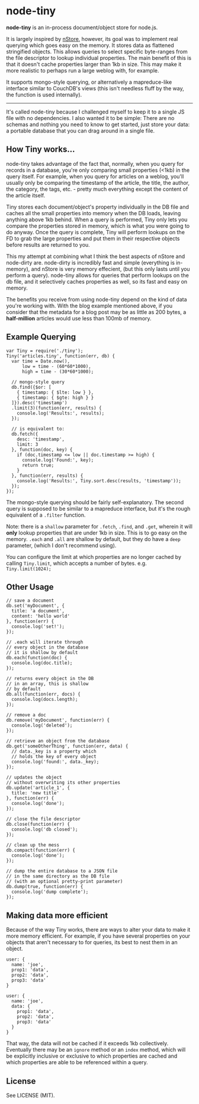 # node-tiny

__node-tiny__ is an in-process document/object store for node.js.

It is largely inspired by [nStore](https://github.com/creationix/nstore), 
however, its goal was to implement real querying which goes easy on the memory. 
It stores data as flattened stringified objects. This allows queries to select specific 
byte-ranges from the file descriptor to lookup individual properties. The main 
benefit of this is that it doesn't cache properties larger than 1kb in size. This 
may make it more realistic to perhaps run a large weblog with, for example.

It supports mongo-style querying, or alternatively a mapreduce-like
interface similar to CouchDB's views (this isn't needless fluff by the way, 
the function is used internally). 

* * *

It's called node-tiny because I challenged myself to keep it to a single JS file
with no dependencies. I also wanted it to be simple: There are no schemas and 
nothing you need to know to get started, just store your data: a portable database 
that you can drag around in a single file.

## How Tiny works...

node-tiny takes advantage of the fact that, normally, when you query for 
records in a database, you're only comparing small properties (<1kb) in the 
query itself. For example, when you query for articles on a weblog, you'll 
usually only be comparing the timestamp of the article, the title, the author, 
the category, the tags, etc. - pretty much everything except the content of 
the article itself.

Tiny stores each document/object's property individually in the DB file and 
caches all the small properties into memory when the DB loads, leaving anything 
above 1kb behind. When a query is performed, Tiny only lets you compare the 
properties stored in memory, which is what you were going to do anyway. Once 
the query is complete, Tiny will perform lookups on the FD to grab the large 
properties and put them in their respective objects before results are returned 
to you.

This my attempt at combining what I think the best aspects of nStore and 
node-dirty are. node-dirty is incredibly fast and simple (everything is in-memory), 
and nStore is very memory effecient, (but this only lasts until you perform a 
query). node-tiny allows for queries that perform lookups on the db file, and it 
selectively caches properties as well, so its fast and easy on memory.

The benefits you receive from using node-tiny depend on the kind of data you're 
working with. With the blog example mentioned above, if you consider that the 
metadata for a blog post may be as little as 200 bytes, a __half-million__ articles 
would use less than 100mb of memory. 

## Example Querying

    var Tiny = require('./tiny');
    Tiny('articles.tiny', function(err, db) {
      var time = Date.now(),
          low = time - (60*60*1000), 
          high = time - (30*60*1000);
      
      // mongo-style query
      db.find({$or: [ 
        { timestamp: { $lte: low } }, 
        { timestamp: { $gte: high } }  
      ]}).desc('timestamp')
      .limit(3)(function(err, results) {
        console.log('Results:', results);
      });
      
      // is equivalent to:
      db.fetch({
        desc: 'timestamp',
        limit: 3
      }, function(doc, key) {
        if (doc.timestamp <= low || doc.timestamp >= high) {
          console.log('Found:', key); 
          return true;
        }
      }, function(err, results) {
        console.log('Results:', Tiny.sort.desc(results, 'timestamp'));
      });
    });

The mongo-style querying should be fairly self-explanatory. The second query is supposed to be 
similar to a mapreduce interface, but it's the rough equivalent of a `.filter` function.

Note: there is a `shallow` parameter for `.fetch`, `.find`, and `.get`, wherein it will __only__ 
lookup properties that are under 1kb in size. This is to go easy on the memory. `.each` and 
`.all` are shallow by default, but they do have a `deep` parameter, (which I don't recommend using).

You can configure the limit at which properties are no longer cached by calling `Tiny.limit`, 
which accepts a number of bytes. e.g. `Tiny.limit(1024);`

## Other Usage

    // save a document
    db.set('myDocument', {
      title: 'a document',
      content: 'hello world'
    }, function(err) {
      console.log('set!');
    });
    
    // .each will iterate through
    // every object in the database
    // it is shallow by default
    db.each(function(doc) { 
      console.log(doc.title);
    });
    
    // returns every object in the DB
    // in an array, this is shallow
    // by default
    db.all(function(err, docs) {
      console.log(docs.length);
    });
    
    // remove a doc
    db.remove('myDocument', function(err) {
      console.log('deleted');
    }); 
    
    // retrieve an object from the database
    db.get('someOtherThing', function(err, data) {
      // data._key is a property which 
      // holds the key of every object
      console.log('found:', data._key); 
    });
    
    // updates the object 
    // without overwriting its other properties
    db.update('article_1', { 
      title: 'new title'
    }, function(err) {
      console.log('done');
    });
    
    // close the file descriptor
    db.close(function(err) {
      console.log('db closed');
    });
    
    // clean up the mess
    db.compact(function(err) {
      console.log('done');
    });
    
    // dump the entire database to a JSON file
    // in the same directory as the DB file
    // (with an optional pretty-print parameter)
    db.dump(true, function(err) {
      console.log('dump complete');
    });

## Making data more efficient

Because of the way Tiny works, there are ways to alter your data to make it more 
memory efficient. For example, if you have several properties on your objects 
that aren't necessary to for queries, its best to nest them in an object.

    user: {
      name: 'joe',
      prop1: 'data',
      prop2: 'data',
      prop3: 'data'
    }

    user: {
      name: 'joe',
      data: {
        prop1: 'data',
        prop2: 'data',
        prop3: 'data'
      }
    }

That way, the data will not be cached if it exceeds 1kb collectively. Eventually there may be
an `ignore` method or an `index` method, which will be explicitly inclusive or exclusive to 
which properties are cached and which properties are able to be referenced within a query.

## License

See LICENSE (MIT).